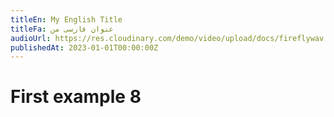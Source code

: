 ```yaml
---
titleEn: My English Title
titleFa: عنوان فارسی من
audioUrl: https://res.cloudinary.com/demo/video/upload/docs/fireflywav.mp3
publishedAt: 2023-01-01T00:00:00Z
---
```


# First example 8
